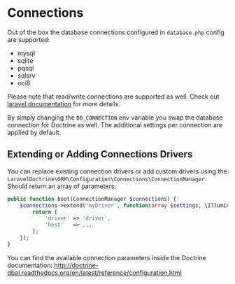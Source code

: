# Connections

Out of the box the database connections configured in `database.php` config are supported:

* mysql 
* sqlite 
* pqsql 
* sqlsrv 
* oci8

Please note that read/write connections are supported as well. Check out [laravel documentation](https://laravel.com/docs/database#read-and-write-connections) for more details.

By simply changing the `DB_CONNECTION` env variable you swap the database connection for Doctrine as well.
The additional settings per connection are applied by default.

## Extending or Adding Connections Drivers

You can replace existing connection drivers or add custom drivers using the `LaravelDoctrine\ORM\Configuration\Connections\ConnectionManager`. Should return an array of parameters.

```php
public function boot(ConnectionManager $connections) {
    $connections->extend('myDriver', function(array $settings, \Illuminate\Contracts\Container\Container $container) {
        return [
            'driver' => 'driver',
            'host'   => ...
        ];
    });
}
```

You can find the available connection parameters inside the Doctrine documentation: http://doctrine-dbal.readthedocs.org/en/latest/reference/configuration.html
